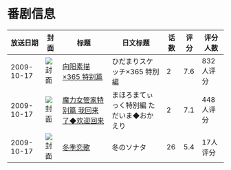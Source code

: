 # 番剧信息

|放送日期|封面|标题|日文标题|话数|评分|评分人数|
|---|---|---|---|---|---|---|
|2009-10-17|![封面](https://lain.bgm.tv/pic/cover/c/98/b4/2662_eLO2c.jpg)|[向阳素描×365 特别篇](https://bangumi.tv/subject/2662)|ひだまりスケッチ×365 特別編|2|7.6|832人评分|
|2009-10-17|![封面](https://lain.bgm.tv/pic/cover/c/b7/f1/2729_6W76f.jpg)|[魔力女管家特别篇 我回来了◆欢迎回来](https://bangumi.tv/subject/2729)|まほろまてぃっく特別編 ただいま◆おかえり|2|7.1|448人评分|
|2009-10-17|![封面](https://lain.bgm.tv/pic/cover/c/97/6a/3171_igZdJ.jpg)|[冬季恋歌](https://bangumi.tv/subject/3171)|冬のソナタ|26|5.4|17人评分|
